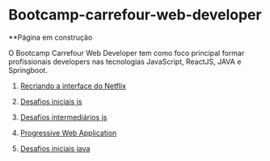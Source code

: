 # Bootcamp-carrefour-web-developer

**Página em construção

O Bootcamp Carrefour Web Developer tem como foco principal formar profissionais developers nas tecnologias JavaScript, ReactJS, JAVA e Springboot.

1. [Recriando a interface do Netflix](/recriando-interface-netflix)

2. [Desafios iniciais js](/desafios-iniciais-js)

3. [Desafios intermediários js](/desafios-Intermediarios-Js)

4. [Progressive Web Application](/progressive-web-application)

5. [Desafios iniciais java](/desafios-iniciais-java)
